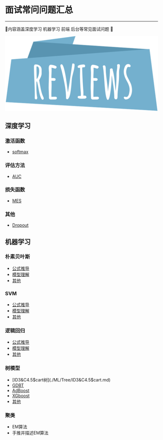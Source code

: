 # 面试常问问题汇总
-----
 🚀内容涵盖深度学习 机器学习 前端 后台等常见面试问题 🚀

![](./assert/img/review.png)

## 深度学习

### 激活函数
*  [softmax](./DeepLearn/other/activate_fn.md)


### 评估方法
* [AUC](./DeepLearn/other/evaltion.md)

### 损失函数
* [MES](./DeepLearn/other/evaltion.md)

### 其他
* [Dropout](./DeepLearn/other/other.md)


##  机器学习

### 朴素贝叶斯
* [公式推导](./ML/SVM/Formula.md)
* [模型理解](./ML/SVM/interpret.md)
* [其他](./ML/SVM/other.md)

### SVM
* [公式推导](./ML/SVM/Formula.md)
* [模型理解](./ML/SVM/interpret.md)
* [其他](./ML/SVM/other.md)


### 逻辑回归
* [公式推导](./ML/LR/Formula.md)
* [模型理解](./ML/LR/interpret.md)
* [其他](./ML/LR/other.md)


### 树模型
* [ID3&C4.5$cart树](./ML/Tree/ID3&C4.5$cart.md)
* [GDBT](./ML/Tree/GDBT.md)
* [AdBoost](./ML/Tree/AdBoost.md)
* [XGboost](./ML/Tree/XGboost.md)
* [其他](./ML/Tree/others.md)

 

### 聚类
* EM算法
* 手推并描述EM算法